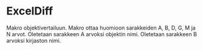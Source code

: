 # ExcelDiff
Makro objektivertailuun.
Makro ottaa huomioon sarakkeiden A, B, D, G, M ja N arvot.
Oletetaan sarakkeen A arvoksi objektin nimi.
Oletetaan sarakkeen B arvoksi kirjaston nimi.

